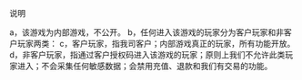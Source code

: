 说明

a，该游戏为内部游戏，不公开。
b，任何进入该游戏的玩家分为客户玩家和非客户玩家两类：
c，客户玩家，指我司客户；内部游戏真正的玩家，所有功能开放。
d，非客户玩家，指通过客户授权码进入该游戏的玩家；原则上我们不允许此类玩家进入；不会采集任何敏感数据；会禁用充值、退款和我们有交易的功能。
